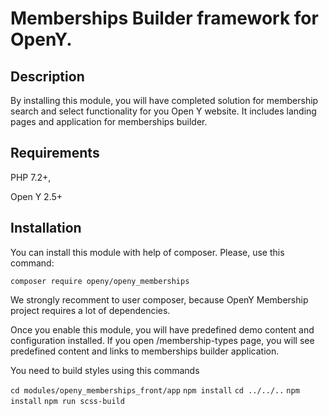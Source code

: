 # Memberships Builder framework for OpenY.

## Description

By installing this module, you will have completed solution for membership search and select functionality for you Open Y website.
It includes landing pages and application for memberships builder.

## Requirements

PHP 7.2+,

Open Y 2.5+

## Installation

You can install this module with help of composer. Please, use this command:

`composer require openy/openy_memberships`

We strongly recomment to user composer, because OpenY Membership project requires a lot of dependencies.

Once you enable this module, you will have predefined demo content and configuration installed.
If you open /membership-types page, you will see predefined content and links to memberships builder application.

You need to build styles using this commands

`cd modules/openy_memberships_front/app`
`npm install`
`cd ../../..`
`npm install`
`npm run scss-build`
